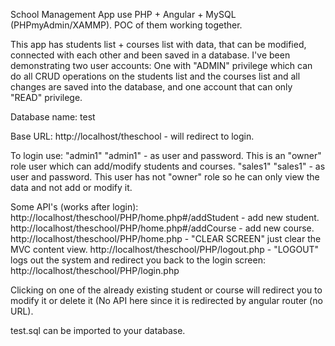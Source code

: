 School Management App use PHP + Angular + MySQL (PHPmyAdmin/XAMMP). POC of them working together.

This app has students list + courses list with data, that can be modified, connected with each other and been saved in a database.
I've been demonstrating two user accounts: One with "ADMIN" privilege which can do all CRUD operations on the students list and the courses list and all changes are saved into the database, and one account that can only "READ" privilege.

Database name: test

Base URL: http://localhost/theschool  - will redirect to login.

To login use:
"admin1" "admin1" - as user and password. This is an "owner" role user which can add/modify students and courses.
"sales1" "sales1" - as user and password. This user has not "owner" role so he can only view the data and not add or modify it.

Some API's (works after login):
http://localhost/theschool/PHP/home.php#/addStudent - add new student.
http://localhost/theschool/PHP/home.php#/addCourse - add new course.
http://localhost/theschool/PHP/home.php - "CLEAR SCREEN" just clear the MVC content view.
http://localhost/theschool/PHP/logout.php - "LOGOUT" logs out the system and redirect you back to the login screen: http://localhost/theschool/PHP/login.php

Clicking on one of the already existing student or course will redirect you to modify it or delete it (No API here since it is redirected by angular router (no URL).

test.sql can be imported to your database.
